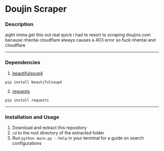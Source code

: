# Doujin Scraper

### Description
aight imma get this out real quick i had to resort to scraping doujins.com because nhentai cloudflare always causes a 403 error so fuck nhentai and cloudflare

---

### Dependencies
1. [beautifulsoup4](https://pypi.org/project/beautifulsoup4/)  
```
pip install beautifulsoup4
```

2. [requests](https://pypi.org/project/requests/)  
```
pip install requests
```

---

### Installation and Usage
1. Download and extract this repository
2. `cd` to the root directory of the extracted folder
3. Run `python main.py --help` in your terminal for a guide on search configurations
